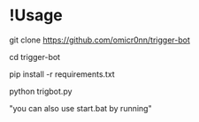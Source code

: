 # !Usage

git clone https://github.com/omicr0nn/trigger-bot

cd trigger-bot

pip install -r requirements.txt

python trigbot.py

"you can also use start.bat by running"
